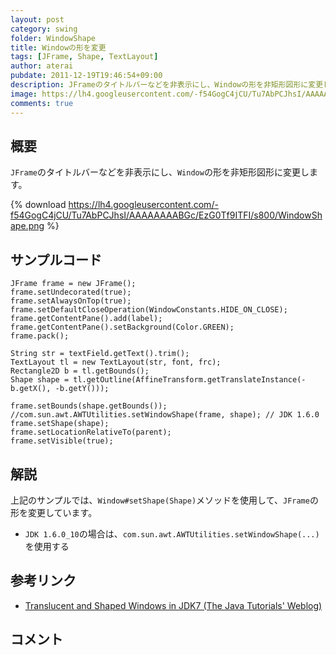 ```yaml
---
layout: post
category: swing
folder: WindowShape
title: Windowの形を変更
tags: [JFrame, Shape, TextLayout]
author: aterai
pubdate: 2011-12-19T19:46:54+09:00
description: JFrameのタイトルバーなどを非表示にし、Windowの形を非矩形図形に変更します。
image: https://lh4.googleusercontent.com/-f54GogC4jCU/Tu7AbPCJhsI/AAAAAAAABGc/EzG0Tf9ITFI/s800/WindowShape.png
comments: true
---
```

## 概要
`JFrame`のタイトルバーなどを非表示にし、`Window`の形を非矩形図形に変更します。

{% download https://lh4.googleusercontent.com/-f54GogC4jCU/Tu7AbPCJhsI/AAAAAAAABGc/EzG0Tf9ITFI/s800/WindowShape.png %}

## サンプルコード
<pre class="prettyprint"><code>JFrame frame = new JFrame();
frame.setUndecorated(true);
frame.setAlwaysOnTop(true);
frame.setDefaultCloseOperation(WindowConstants.HIDE_ON_CLOSE);
frame.getContentPane().add(label);
frame.getContentPane().setBackground(Color.GREEN);
frame.pack();

String str = textField.getText().trim();
TextLayout tl = new TextLayout(str, font, frc);
Rectangle2D b = tl.getBounds();
Shape shape = tl.getOutline(AffineTransform.getTranslateInstance(-b.getX(), -b.getY()));

frame.setBounds(shape.getBounds());
//com.sun.awt.AWTUtilities.setWindowShape(frame, shape); // JDK 1.6.0
frame.setShape(shape);
frame.setLocationRelativeTo(parent);
frame.setVisible(true);
</code></pre>

## 解説
上記のサンプルでは、`Window#setShape(Shape)`メソッドを使用して、`JFrame`の形を変更しています。

- `JDK 1.6.0_10`の場合は、`com.sun.awt.AWTUtilities.setWindowShape(...)`を使用する

<!-- dummy comment line for breaking list -->

## 参考リンク
- [Translucent and Shaped Windows in JDK7 (The Java Tutorials' Weblog)](http://blogs.oracle.com/thejavatutorials/entry/translucent_and_shaped_windows_in)

<!-- dummy comment line for breaking list -->

## コメント
